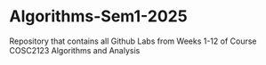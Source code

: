 # Algorithms-Sem1-2025
Repository that contains all Github Labs from Weeks 1-12 of Course COSC2123 Algorithms and Analysis 
